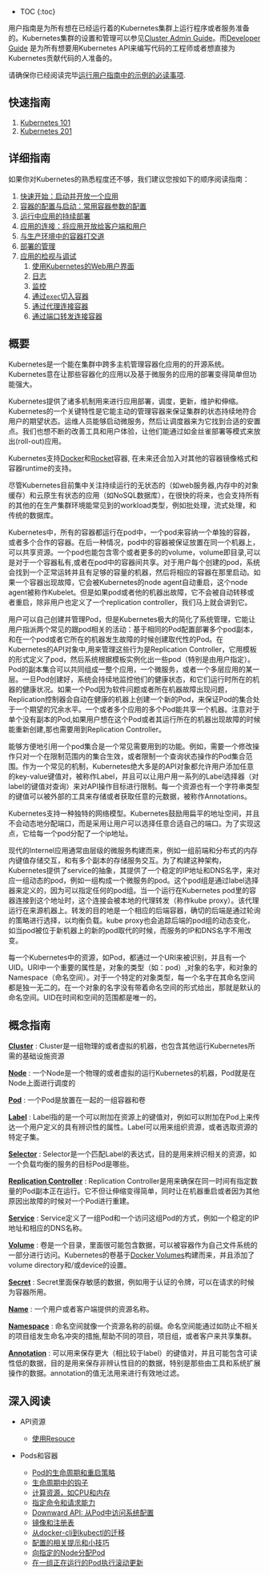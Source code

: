 ---
---

* TOC
{:toc}

用户指南是为所有想在已经运行着的Kubernetes集群上运行程序或者服务准备的。Kubernetes集群的设置和管理可以参见[Cluster Admin Guide](/docs/admin/)。而[Developer Guide](https://github.com/kubernetes/kubernetes/tree/{{page.githubbranch}}/docs/devel/) 是为所有想要用Kubernetes API来编写代码的工程师或者想直接为Kubernetes贡献代码的人准备的。

请确保你已经阅读完毕[运行用户指南中的示例的必读事项](/docs/user-guide/prereqs).

## 快速指南

1. [Kubernetes 101](/docs/user-guide/walkthrough/)
1. [Kubernetes 201](/docs/user-guide/walkthrough/k8s201)

## 详细指南

如果你对Kubernetes的熟悉程度还不够，我们建议您按如下的顺序阅读指南：

1. [快速开始：启动并开放一个应用](/docs/user-guide/quick-start)
1. [容器的配置与启动：常用容器参数的配置](/docs/user-guide/configuring-containers)
1. [运行中应用的持续部署](/docs/user-guide/deploying-applications)
1. [应用的连接：将应用开放给客户端和用户](/docs/user-guide/connecting-applications)
1. [与生产环境中的容器打交道](/docs/user-guide/production-pods)
1. [部署的管理](/docs/user-guide/managing-deployments)
1. [应用的检视与调试](/docs/user-guide/introspection-and-debugging)
    1. [使用Kubernetes的Web用户界面](/docs/user-guide/ui)
    1. [日志](/docs/user-guide/logging)
    1. [监控](/docs/user-guide/monitoring)
    1. [通过`exec`切入容器](/docs/user-guide/getting-into-containers)
    1. [通过代理连接容器](/docs/user-guide/connecting-to-applications-proxy)
    1. [通过端口转发连接容器](/docs/user-guide/connecting-to-applications-port-forward)

## 概要

Kubernetes是一个能在集群中跨多主机管理容器化应用的的开源系统。Kubernetes意在让那些容器化的应用以及基于微服务的应用的部署变得简单但功能强大。

Kubernetes提供了诸多机制用来进行应用部署，调度，更新，维护和伸缩。Kubernetes的一个关键特性是它能主动的管理容器来保证集群的状态持续地符合用户的期望状态。运维人员能够启动微服务，然后让调度器来为它找到合适的安置点。我们也想不断的改善工具和用户体验，让他们能通过如金丝雀部署等模式来放出(roll-out)应用。

Kubernetes支持[Docker](http://www.docker.io)和[Rocket](https://coreos.com/blog/rocket/)容器, 在未来还会加入对其他的容器镜像格式和容器runtime的支持。

尽管Kubernetes目前集中关注持续运行的无状态的（如web服务器,内存中的对象缓存）和云原生有状态的应用（如NoSQL数据库），在很快的将来，也会支持所有的其他的在生产集群环境能常见到的workload类型，例如批处理，流式处理，和传统的数据库。

Kubernetes中，所有的容器都运行在pod中，一个pod来容纳一个单独的容器，或者多个合作的容器。在后一种情况，pod中的容器被保证放置在同一个机器上，可以共享资源。一个pod也能包含零个或者更多的的volume，volume即目录,可以是对于一个容器私有,或者在pod中的容器间共享。对于用户每个创建的pod，系统会找到一个正常运转并且有足够的容量的机器，然后将相应的容器在那里启动。如果一个容器出现故障，它会被Kubernetes的node agent自动重启，这个node agent被称作Kubelet。但是如果pod或者他的机器出故障，它不会被自动转移或者重启，除非用户也定义了一个replication controller，我们马上就会讲到它。

用户可以自己创建并管理Pod，但是Kubernetes极大的简化了系统管理，它能让用户指派两个常见的跟pod相关的活动：基于相同的Pod配置部署多个pod副本，和在一个pod或者它所在的机器发生故障的时候创建取代性的Pod。在Kubernetes的API对象中,用来管理这些行为是Replication Controller，它用模板的形式定义了pod，然后系统根据模板实例化出一些pod（特别是由用户指定）。Pod的副本集合可以共同组成一整个应用，一个微服务，或者一个多层应用的某一层。一旦Pod创建好，系统会持续地监控他们的健康状态，和它们运行时所在的机器的健康状况。如果一个Pod因为软件问题或者所在机器故障出现问题，Replication控制器会自动在健康的机器上创建一个新的Pod，来保证Pod的集合处于一个期望的冗余水平。一个或者多个应用的多个Pod能共享一个机器。注意对于单个没有副本的Pod,如果用户想在这个Pod或者其运行所在的机器出现故障的时候能重新创建,那也需要用到Replication Controller。


能够方便地引用一个pod集合是一个常见需要用到的功能。例如，需要一个修改操作只对一个在限制范围内的集合生效，或者限制一个查询状态操作的Pod集合范围。作为一个常见的机制，Kubernetes绝大多是的API对象都允许用户添加任意的key-value键值对，被称作Label，并且可以让用户用一系列的Label选择器（对label的键值对查询）来对API操作目标进行限制。每一个资源也有一个字符串类型的键值可以被外部的工具来存储或者获取任意的元数据，被称作Annotations。

Kubernetes支持一种独特的网络模型。Kubernetes鼓励用扁平的地址空间，并且不会动态地分配端口，而是采用让用户可以选择任意合适自己的端口。为了实现这点，它给每一个pod分配了一个ip地址。

现代的Internel应用通常由层级的微服务构建而来，例如一组前端和分布式的内存内键值存储交互，和有多个副本的存储服务交互。为了构建这种架构，Kubernetes提供了service的抽象，其提供了一个稳定的IP地址和DNS名字，来对应一组动态的pod，例如一组构成一个微服务的pod。这个pod组是通过label选择器来定义的，因为可以指定任何的pod组。当一个运行在Kubernetes pod里的容器连接到这个地址时，这个连接会被本地的代理转发（称作kube proxy）。该代理运行在来源机器上。转发的目的地是一个相应的后端容器，确切的后端是通过轮询的策略进行选择，以均衡负载。kube proxy也会追踪后端的pod组的动态变化，如当pod被位于新机器上的新的pod取代的时候，而服务的IP和DNS名字不用改变。


每一个Kubernetes中的资源，如Pod，都通过一个URI来被识别，并且有一个UID。URI中一个重要的属性是，对象的类型（如：pod）,对象的名字，和对象的Namespace（命名空间）。对于一个特定的对象类型，每一个名字在其命名空间都是独一无二的。在一个对象的名字没有带着命名空间的形式给出，那就是默认的命名空间。UID在时间和空间的范围都是唯一的。


## 概念指南


[**Cluster**](/docs/admin/)
: Cluster是一组物理的或者虚拟的机器，也包含其他运行Kubernetes所需的基础设施资源

[**Node**](/docs/admin/node)
: 一个Node是一个物理的或者虚拟的运行Kubernetes的机器，Pod就是在Node上面进行调度的

[**Pod**](/docs/user-guide/pods)
: 一个Pod是放置在一起的一组容器和卷

[**Label**](/docs/user-guide/labels)
: Label指的是一个可以附加在资源上的键值对，例如可以附加在Pod上来传达一个用户定义的具有辨识性的属性。Label可以用来组织资源，或者选取资源的特定子集。

[**Selector**](/docs/user-guide/labels/#label-selectors)
: Selector是一个匹配Label的表达式，目的是用来辨识相关的资源，如一个负载均衡的服务的目标Pod是哪些。

[**Replication Controller**](/docs/user-guide/replication-controller)
: Replication Controller是用来确保在同一时间有指定数量的Pod副本正在运行。它不但让伸缩变得简单，同时让在机器重启或者因为其他原因出故障的时候对一个Pod进行重建。

[**Service**](/docs/user-guide/services)
: Service定义了一组Pod和一个访问这组Pod的方式，例如一个稳定的IP地址和相应的DNS名称。

[**Volume**](/docs/user-guide/volumes)
: 卷是一个目录，里面很可能包含数据，可以被容器作为自己文件系统的一部分进行访问。Kubernetes的卷基于[Docker Volumes](https://docs.docker.com/userguide/dockervolumes/)构建而来，并且添加了volume directory和/或device的设置。

[**Secret**](/docs/user-guide/secrets)
: Secret里面保存敏感的数据，例如用于认证的令牌，可以在请求的时候为容器所用。

[**Name**](/docs/user-guide/identifiers)
: 一个用户或者客户端提供的资源名称。

[**Namespace**](/docs/user-guide/namespaces)
: 命名空间就像一个资源名称的前缀。命名空间能通过如防止不相关的项目组发生命名冲突的措施,帮助不同的项目，项目组，或者客户来共享集群。

[**Annotation**](/docs/user-guide/annotations)
: 可以用来保存更大（相比较于label）的键值对，并且可能包含可读性低的数据，目的是用来保存非辨认性目的的数据，特别是那些由工具和系统扩展操作的数据。annotation的值无法用来进行有效地过滤。

## 深入阅读

* API资源
  * [使用Resouce](/docs/user-guide/working-with-resources)

* Pods和容器
  * [Pod的生命周期和重启策略](/docs/user-guide/pod-states)
  * [生命周期中的钩子](/docs/user-guide/container-environment)
  * [计算资源，如CPU和内存](/docs/user-guide/compute-resources)
  * [指定命令和请求能力](/docs/user-guide/containers)
  * [Downward API: 从Pod中访问系统配置](/docs/user-guide/downward-api)
  * [镜像和注册表](/docs/user-guide/images)
  * [从docker-cli到kubectl的迁移](/docs/user-guide/docker-cli-to-kubectl)
  * [配置的相关提示和小技巧](/docs/user-guide/config-best-practices)
  * [向指定的Node分配Pod](/docs/user-guide/node-selection/)
  * [在一组正在运行的Pod执行滚动更新](/docs/user-guide/update-demo/)
